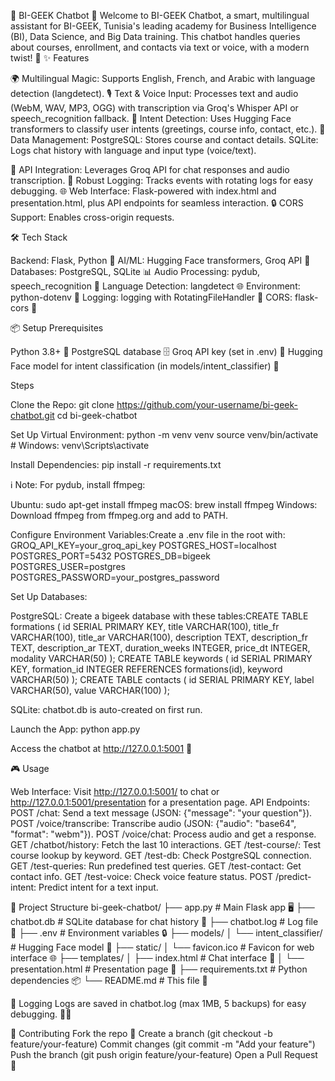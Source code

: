 🚀 BI-GEEK Chatbot 🤖
Welcome to BI-GEEK Chatbot, a smart, multilingual assistant for BI-GEEK, Tunisia's leading academy for Business Intelligence (BI), Data Science, and Big Data training. This chatbot handles queries about courses, enrollment, and contacts via text or voice, with a modern twist! 🌟
✨ Features

🌍 Multilingual Magic: Supports English, French, and Arabic with language detection (langdetect).
🎙️ Text & Voice Input: Processes text and audio (WebM, WAV, MP3, OGG) with transcription via Groq's Whisper API or speech_recognition fallback.
🧠 Intent Detection: Uses Hugging Face transformers to classify user intents (greetings, course info, contact, etc.).
💾 Data Management:
PostgreSQL: Stores course and contact details.
SQLite: Logs chat history with language and input type (voice/text).


🤝 API Integration: Leverages Groq API for chat responses and audio transcription.
📜 Robust Logging: Tracks events with rotating logs for easy debugging.
🌐 Web Interface: Flask-powered with index.html and presentation.html, plus API endpoints for seamless interaction.
🔒 CORS Support: Enables cross-origin requests.

🛠️ Tech Stack

Backend: Flask, Python 🐍
AI/ML: Hugging Face transformers, Groq API 🚀
Databases: PostgreSQL, SQLite 📊
Audio Processing: pydub, speech_recognition 🎵
Language Detection: langdetect 🌐
Environment: python-dotenv 🔧
Logging: logging with RotatingFileHandler 📝
CORS: flask-cors 🔗

📦 Setup
Prerequisites

Python 3.8+ 🐍
PostgreSQL database 🗄️
Groq API key (set in .env) 🔑
Hugging Face model for intent classification (in models/intent_classifier) 🤖

Steps

Clone the Repo:
git clone https://github.com/your-username/bi-geek-chatbot.git
cd bi-geek-chatbot


Set Up Virtual Environment:
python -m venv venv
source venv/bin/activate  # Windows: venv\Scripts\activate


Install Dependencies:
pip install -r requirements.txt

ℹ️ Note: For pydub, install ffmpeg:

Ubuntu: sudo apt-get install ffmpeg
macOS: brew install ffmpeg
Windows: Download ffmpeg from ffmpeg.org and add to PATH.


Configure Environment Variables:Create a .env file in the root with:
GROQ_API_KEY=your_groq_api_key
POSTGRES_HOST=localhost
POSTGRES_PORT=5432
POSTGRES_DB=bigeek
POSTGRES_USER=postgres
POSTGRES_PASSWORD=your_postgres_password


Set Up Databases:

PostgreSQL: Create a bigeek database with these tables:CREATE TABLE formations (
    id SERIAL PRIMARY KEY,
    title VARCHAR(100),
    title_fr VARCHAR(100),
    title_ar VARCHAR(100),
    description TEXT,
    description_fr TEXT,
    description_ar TEXT,
    duration_weeks INTEGER,
    price_dt INTEGER,
    modality VARCHAR(50)
);
CREATE TABLE keywords (
    id SERIAL PRIMARY KEY,
    formation_id INTEGER REFERENCES formations(id),
    keyword VARCHAR(50)
);
CREATE TABLE contacts (
    id SERIAL PRIMARY KEY,
    label VARCHAR(50),
    value VARCHAR(100)
);


SQLite: chatbot.db is auto-created on first run.


Launch the App:
python app.py

Access the chatbot at http://127.0.0.1:5001 🎉


🎮 Usage

Web Interface: Visit http://127.0.0.1:5001/ to chat or http://127.0.0.1:5001/presentation for a presentation page.
API Endpoints:
POST /chat: Send a text message (JSON: {"message": "your question"}).
POST /voice/transcribe: Transcribe audio (JSON: {"audio": "base64", "format": "webm"}).
POST /voice/chat: Process audio and get a response.
GET /chatbot/history: Fetch the last 10 interactions.
GET /test-course/<keyword>: Test course lookup by keyword.
GET /test-db: Check PostgreSQL connection.
GET /test-queries: Run predefined test queries.
GET /test-contact: Get contact info.
GET /test-voice: Check voice feature status.
POST /predict-intent: Predict intent for a text input.



📂 Project Structure
bi-geek-chatbot/
├── app.py                    # Main Flask app 🖥️
├── chatbot.db                # SQLite database for chat history 💾
├── chatbot.log               # Log file 📜
├── .env                     # Environment variables 🔒
├── models/
│   └── intent_classifier/   # Hugging Face model 🤖
├── static/
│   └── favicon.ico          # Favicon for web interface 🌐
├── templates/
│   ├── index.html           # Chat interface 💬
│   └── presentation.html     # Presentation page 📄
├── requirements.txt          # Python dependencies 📦
└── README.md                # This file 📖

📝 Logging
Logs are saved in chatbot.log (max 1MB, 5 backups) for easy debugging. 🕵️‍♂️

🤝 Contributing
Fork the repo 🍴
Create a branch (git checkout -b feature/your-feature)
Commit changes (git commit -m "Add your feature")
Push the branch (git push origin feature/your-feature)
Open a Pull Request 🚀

